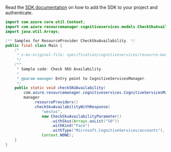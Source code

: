 Read the [SDK documentation](https://github.com/Azure/azure-sdk-for-java/blob/azure-resourcemanager-cognitiveservices_1.0.0-beta.4/sdk/cognitiveservices/azure-resourcemanager-cognitiveservices/README.md) on how to add the SDK to your project and authenticate.

```java
import com.azure.core.util.Context;
import com.azure.resourcemanager.cognitiveservices.models.CheckSkuAvailabilityParameter;
import java.util.Arrays;

/** Samples for ResourceProvider CheckSkuAvailability. */
public final class Main {
    /*
     * x-ms-original-file: specification/cognitiveservices/resource-manager/Microsoft.CognitiveServices/stable/2022-03-01/examples/CheckSkuAvailability.json
     */
    /**
     * Sample code: Check SKU Availability.
     *
     * @param manager Entry point to CognitiveServicesManager.
     */
    public static void checkSKUAvailability(
        com.azure.resourcemanager.cognitiveservices.CognitiveServicesManager manager) {
        manager
            .resourceProviders()
            .checkSkuAvailabilityWithResponse(
                "westus",
                new CheckSkuAvailabilityParameter()
                    .withSkus(Arrays.asList("S0"))
                    .withKind("Face")
                    .withType("Microsoft.CognitiveServices/accounts"),
                Context.NONE);
    }
}
```
